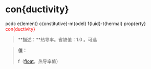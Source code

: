 # con{ductivity}
pcdc e{lement} c{onstitutive}-m{odel} f{luid}-t{hermal} prop{erty} <span style='color: red;'>con{ductivity}</span>
> **描述：**热导率。省缺值：1.0
。可选

> 
> **值：**
> 
> f（[float](数据类型/float/)，热导率值）

